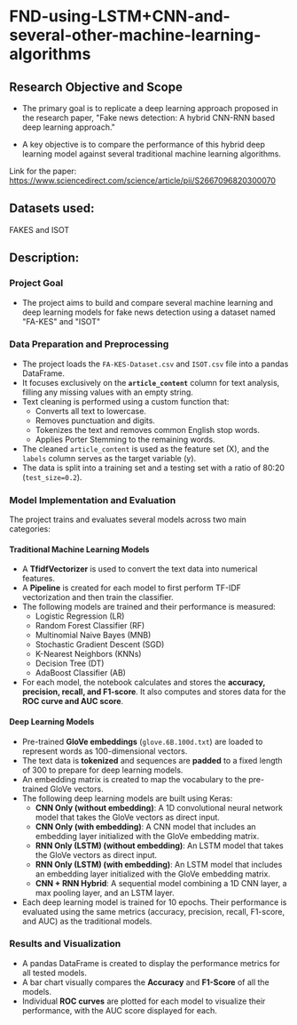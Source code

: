 # FND-using-LSTM+CNN-and-several-other-machine-learning-algorithms

## Research Objective and Scope
- The primary goal is to replicate a deep learning approach proposed in the research paper, "Fake news detection: A hybrid CNN-RNN based deep learning approach."

- A key objective is to compare the performance of this hybrid deep learning model against several traditional machine learning algorithms.

Link for the paper: https://www.sciencedirect.com/science/article/pii/S2667096820300070


## Datasets used: 
FAKES and ISOT

## Description:

### Project Goal
* The project aims to build and compare several machine learning and deep learning models for fake news detection using a dataset named "FA-KES" and "ISOT"

### Data Preparation and Preprocessing
* The project loads the `FA-KES-Dataset.csv` and `ISOT.csv` file into a pandas DataFrame.
* It focuses exclusively on the **`article_content`** column for text analysis, filling any missing values with an empty string.
* Text cleaning is performed using a custom function that:
    * Converts all text to lowercase.
    * Removes punctuation and digits.
    * Tokenizes the text and removes common English stop words.
    * Applies Porter Stemming to the remaining words.
* The cleaned `article_content` is used as the feature set (X), and the `labels` column serves as the target variable (y).
* The data is split into a training set and a testing set with a ratio of 80:20 (`test_size=0.2`).

### Model Implementation and Evaluation
The project trains and evaluates several models across two main categories:

#### Traditional Machine Learning Models
* A **TfidfVectorizer** is used to convert the text data into numerical features.
* A **Pipeline** is created for each model to first perform TF-IDF vectorization and then train the classifier.
* The following models are trained and their performance is measured:
    * Logistic Regression (LR)
    * Random Forest Classifier (RF)
    * Multinomial Naive Bayes (MNB)
    * Stochastic Gradient Descent (SGD)
    * K-Nearest Neighbors (KNNs)
    * Decision Tree (DT)
    * AdaBoost Classifier (AB)
* For each model, the notebook calculates and stores the **accuracy, precision, recall, and F1-score**. It also computes and stores data for the **ROC curve and AUC score**.

#### Deep Learning Models
* Pre-trained **GloVe embeddings** (`glove.6B.100d.txt`) are loaded to represent words as 100-dimensional vectors.
* The text data is **tokenized** and sequences are **padded** to a fixed length of 300 to prepare for deep learning models.
* An embedding matrix is created to map the vocabulary to the pre-trained GloVe vectors.
* The following deep learning models are built using Keras:
    * **CNN Only (without embedding)**: A 1D convolutional neural network model that takes the GloVe vectors as direct input.
    * **CNN Only (with embedding)**: A CNN model that includes an embedding layer initialized with the GloVe embedding matrix.
    * **RNN Only (LSTM) (without embedding)**: An LSTM model that takes the GloVe vectors as direct input.
    * **RNN Only (LSTM) (with embedding)**: An LSTM model that includes an embedding layer initialized with the GloVe embedding matrix.
    * **CNN + RNN Hybrid**: A sequential model combining a 1D CNN layer, a max pooling layer, and an LSTM layer.
* Each deep learning model is trained for 10 epochs. Their performance is evaluated using the same metrics (accuracy, precision, recall, F1-score, and AUC) as the traditional models.

### Results and Visualization
* A pandas DataFrame is created to display the performance metrics for all tested models.
* A bar chart visually compares the **Accuracy** and **F1-Score** of all the models.
* Individual **ROC curves** are plotted for each model to visualize their performance, with the AUC score displayed for each.

